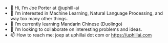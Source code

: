 - 👋 Hi, I’m Joe Porter at @uphill-ai
- 👀 I’m interested in Machine Learning, Natural Language Processing, and way too many other things.
- 🌱 I’m currently learning Mandarin Chinese (Duolingo)
- 💞️ I’m looking to collaborate on interesting problems and ideas.
- 📫 How to reach me: joep at uphillai dot com or https://uphillai.com

<!---
uphill-ai/uphill-ai is a ✨ special ✨ repository because its `README.md` (this file) appears on your GitHub profile.
You can click the Preview link to take a look at your changes.
--->
